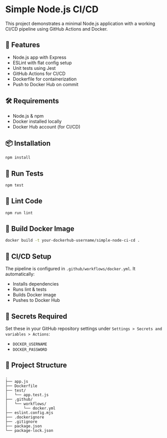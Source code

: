 # Simple Node.js CI/CD 

This project demonstrates a minimal Node.js application with a working CI/CD pipeline using GitHub Actions and Docker.

## 🚀 Features

* Node.js app with Express
* ESLint with flat config setup
* Unit tests using Jest
* GitHub Actions for CI/CD
* Dockerfile for containerization
* Push to Docker Hub on commit

## 🛠️ Requirements

* Node.js & npm
* Docker installed locally
* Docker Hub account (for CI/CD)

## 📦 Installation

```bash
npm install
```

## 🧪 Run Tests

```bash
npm test
```

## 🧹 Lint Code

```bash
npm run lint
```

## 🐳 Build Docker Image

```bash
docker build -t your-dockerhub-username/simple-node-ci-cd .
```

## 🧬 CI/CD Setup

The pipeline is configured in `.github/workflows/docker.yml`. It automatically:

* Installs dependencies
* Runs lint & tests
* Builds Docker image
* Pushes to Docker Hub

## 🔐 Secrets Required

Set these in your GitHub repository settings under `Settings > Secrets and variables > Actions`:

* `DOCKER_USERNAME`
* `DOCKER_PASSWORD`

## 📁 Project Structure

```
.
├── app.js
├── Dockerfile
├── test/
│   └── app.test.js
├── .github/
│   └── workflows/
│       └── docker.yml
├── eslint.config.mjs
├── .dockerignore
├── .gitignore
├── package.json
└── package-lock.json
```
